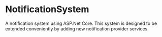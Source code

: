 # NotificationSystem
A notification system using ASP.Net Core. This system is designed to be extended conveniently by adding new notification provider services. 

